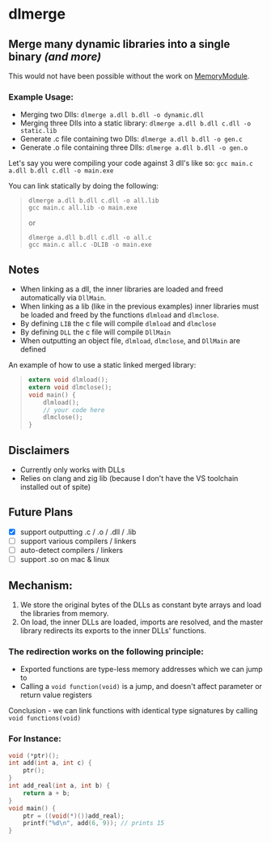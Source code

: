 # dlmerge
## Merge many dynamic libraries into a single binary _(and more)_

This would not have been possible without the work on [MemoryModule](https://github.com/fancycode/MemoryModule).

### Example Usage:

- Merging two Dlls: `dlmerge a.dll b.dll -o dynamic.dll`
- Merging three Dlls into a static library: `dlmerge a.dll b.dll c.dll -o static.lib`
- Generate .c file containing two Dlls: `dlmerge a.dll b.dll -o gen.c`
- Generate .o file containing three Dlls: `dlmerge a.dll b.dll -o gen.o`

Let's say you were compiling your code against 3 dll's like so: `gcc main.c a.dll b.dll c.dll -o main.exe`

You can link statically by doing the following:
> ```
> dlmerge a.dll b.dll c.dll -o all.lib
> gcc main.c all.lib -o main.exe
> ```
> or
> ```
> dlmerge a.dll b.dll c.dll -o all.c
> gcc main.c all.c -DLIB -o main.exe
> ```

## Notes
- When linking as a dll, the inner libraries are loaded and freed automatically via `DllMain`.
- When linking as a lib (like in the previous examples) inner libraries must be loaded and freed by the functions `dlmload` and `dlmclose`.
- By defining `LIB` the c file will compile `dlmload` and `dlmclose`
- By defining `DLL` the c file will compile `DllMain`
- When outputting an object file, `dlmload`, `dlmclose`, and `DllMain` are defined

An example of how to use a static linked merged library:
> ```c
> extern void dlmload();
> extern void dlmclose();
> void main() {
>     dlmload();
>     // your code here
>     dlmclose();
> }
> ```

## Disclaimers
- Currently only works with DLLs
- Relies on clang and zig lib (because I don't have the VS toolchain installed out of spite)

## Future Plans
- [x] support outputting .c / .o / .dll / .lib
- [ ] support various compilers / linkers
- [ ] auto-detect compilers / linkers
- [ ] support .so on mac & linux

## Mechanism:
1. We store the original bytes of the DLLs as constant byte arrays and load the libraries from memory.
2. On load, the inner DLLs are loaded, imports are resolved, and the master library redirects its exports to the inner DLLs' functions.

### The redirection works on the following principle:
- Exported functions are type-less memory addresses which we can jump to
- Calling a `void function(void)` is a jump, and doesn't affect parameter or return value registers

Conclusion - we can link functions with identical type signatures by calling `void functions(void)`

### For Instance:
```c
void (*ptr)();
int add(int a, int c) {
    ptr();
}
int add_real(int a, int b) {
    return a + b;
}
void main() {
    ptr = ((void(*)())add_real);
    printf("%d\n", add(6, 9)); // prints 15
}
```
